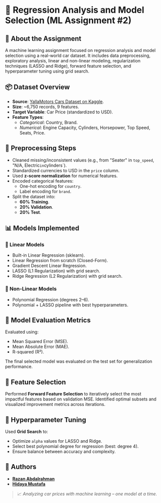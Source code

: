 
# 🚗 Regression Analysis and Model Selection (ML Assignment #2)

## 📄 About the Assignment

A machine learning assignment focused on regression analysis and model selection using a real-world car dataset. It includes data preprocessing, exploratory analysis, linear and non-linear modeling, regularization techniques (LASSO and Ridge), forward feature selection, and hyperparameter tuning using grid search.


## 📦 Dataset Overview

- **Source**: [YallaMotors Cars Dataset on Kaggle](https://www.kaggle.com/datasets/ahmedwaelnasef/cars-dataset/data). 
- **Size**: ~6,750 records, 9 features.  
- **Target Variable**: Car Price (standardized to USD).  
- **Feature Types**:
  - *Categorical*: Country, Brand.  
  - *Numerical*: Engine Capacity, Cylinders, Horsepower, Top Speed, Seats, Price. 


## 🧹 Preprocessing Steps

- Cleaned missing/inconsistent values (e.g., from "Seater" in `top_speed`, "N/A, Electric` in `cylinders`).
- Standardized currencies to USD in the `price` column.
- Used **z-score normalization** for numerical features.
- Encoded categorical features:
  - One-hot encoding for `country`.
  - Label encoding for `brand`.
- Split the dataset into:
  - **60% Training**.
  - **20% Validation**.
  - **20% Test**.


## 📊 Models Implemented

### 🔷 Linear Models
- Built-in Linear Regression (sklearn).
- Linear Regression from scratch (Closed-Form).
- Gradient Descent Linear Regression.
- LASSO (L1 Regularization) with grid search.
- Ridge Regression (L2 Regularization) with grid search.

### 🔶 Non-Linear Models
- Polynomial Regression (degrees 2–6).
- Polynomial + LASSO pipeline with best hyperparameters.


## 🧪 Model Evaluation Metrics

Evaluated using:
- Mean Squared Error (MSE).
- Mean Absolute Error (MAE).
- R-squared (R²).

The final selected model was evaluated on the test set for generalization performance.


## 🧠 Feature Selection

Performed **Forward Feature Selection** to iteratively select the most impactful features based on validation MSE. Identified optimal subsets and visualized improvement metrics across iterations.


## 🔧 Hyperparameter Tuning

Used **Grid Search** to:
- Optimize `alpha` values for LASSO and Ridge.
- Select best polynomial degree for regression (best: degree 4).
- Ensure balance between accuracy and complexity.


## 👥 Authors
- [**Razan Abdalrahman**](https://github.com/razanodeh01)  
- [**Hidaya Mustafa**](https://github.com/HidayaMustafa)

> 📈 *Analyzing car prices with machine learning – one model at a time.*
